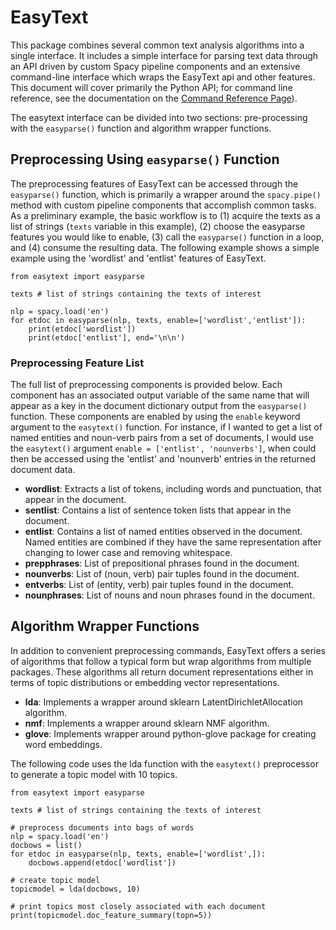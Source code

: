 
# EasyText

This package combines several common text analysis algorithms into a single interface. It includes a simple interface for parsing text data through an API driven by custom Spacy pipeline components and an extensive command-line interface which wraps the EasyText api and other features. This document will cover primarily the Python API; for command line reference, see the documentation on the [Command Reference Page](/Command_Reference.md)).

The easytext interface can be divided into two sections: pre-processing with the `easyparse()` function and algorithm wrapper functions.

## Preprocessing Using `easyparse()` Function

The preprocessing features of EasyText can be accessed through the `easyparse()` function, which is primarily a wrapper around the `spacy.pipe()` method with custom pipeline components that accomplish common tasks. As a preliminary example, the basic workflow is to (1) acquire the texts as a list of strings (`texts` variable in this example), (2) choose the easyparse features you would like to enable, (3) call the `easyparse()` function in a loop, and (4) consume the resulting data. The following example shows a simple example using the 'wordlist' and 'entlist' features of EasyText.

```
from easytext import easyparse

texts # list of strings containing the texts of interest

nlp = spacy.load('en')
for etdoc in easyparse(nlp, texts, enable=['wordlist','entlist']):
    print(etdoc['wordlist'])
    print(etdoc['entlist'], end='\n\n')
```

### Preprocessing Feature List

The full list of preprocessing components is provided below. Each component has an associated output variable of the same name that will appear as a key in the document dictionary output from the `easyparse()` function. These components are enabled by using the `enable` keyword argument to the `easytext()` function. For instance, if I wanted to get a list of named entities and noun-verb pairs from a set of documents, I would use the `easytext()` argument `enable = ['entlist', 'nounverbs']`, when could then be accessed using the 'entlist' and 'nounverb' entries in the returned document data.

* **wordlist**: Extracts a list of tokens, including words and punctuation, that appear in the document.
* **sentlist**: Contains a list of sentence token lists that appear in the document.
* **entlist**: Contains a list of named entities observed in the document. Named entities are combined if they have the same representation after changing to lower case and removing whitespace.
* **prepphrases**: List of prepositional phrases found in the document.
* **nounverbs**: List of (noun, verb) pair tuples found in the document.
* **entverbs**: List of (entity, verb) pair tuples found in the document.
* **nounphrases**: List of nouns and noun phrases found in the document.

## Algorithm Wrapper Functions

In addition to convenient preprocessing commands, EasyText offers a series of algorithms that follow a typical form but wrap algorithms from multiple packages. These algorithms all return document representations either in terms of topic distributions or embedding vector representations.

* **lda**: Implements a wrapper around sklearn LatentDirichletAllocation algorithm.
* **nmf**: Implements a wrapper around sklearn NMF algorithm.
* **glove**: Implements wrapper around python-glove package for creating word embeddings.

The following code uses the lda function with the `easytext()` preprocessor to generate a topic model with 10 topics.

```
from easytext import easyparse

texts # list of strings containing the texts of interest

# preprocess documents into bags of words
nlp = spacy.load('en')
docbows = list()
for etdoc in easyparse(nlp, texts, enable=['wordlist',]):
    docbows.append(etdoc['wordlist'])

# create topic model
topicmodel = lda(docbows, 10)

# print topics most closely associated with each document
print(topicmodel.doc_feature_summary(topn=5))
```
